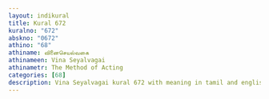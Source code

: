 ```yaml
---
layout: indikural
title: Kural 672
kuralno: "672"
abskno: "0672"
athino: "68"
athiname: வினைசெயல்வகை
athinameen: Vina Seyalvagai
athinametr: The Method of Acting
categories: [68]
description: Vina Seyalvagai kural 672 with meaning in tamil and english 
---
```


